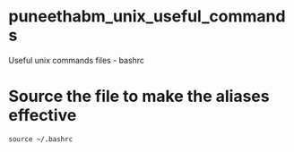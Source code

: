 # puneethabm_unix_useful_commands
Useful unix commands files - bashrc


# Source the file to make the aliases effective
```
source ~/.bashrc
```
